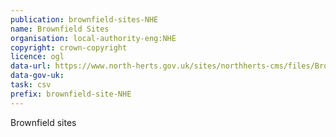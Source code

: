 ```yaml
---
publication: brownfield-sites-NHE
name: Brownfield Sites
organisation: local-authority-eng:NHE
copyright: crown-copyright
licence: ogl
data-url: https://www.north-herts.gov.uk/sites/northherts-cms/files/Brownfield%20Register.csv
data-gov-uk: 
task: csv
prefix: brownfield-site-NHE
---
```


Brownfield sites

